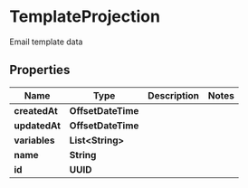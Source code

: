 

# TemplateProjection

Email template data

## Properties

| Name | Type | Description | Notes |
|------------ | ------------- | ------------- | -------------|
|**createdAt** | **OffsetDateTime** |  |  |
|**updatedAt** | **OffsetDateTime** |  |  |
|**variables** | **List&lt;String&gt;** |  |  |
|**name** | **String** |  |  |
|**id** | **UUID** |  |  |



